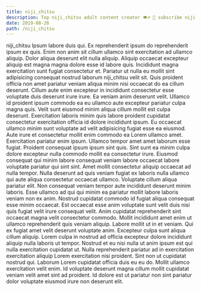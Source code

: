 ```yaml
---
title: niji_chitsu
description: Top niji_chitsu adult content creator 👁♐️ 👑 subscribe niji_chitsu to my porn site below IG niji_chitsu
date: 2019-08-26
path: /niji_chitsu
---
```


niji_chitsu
Ipsum labore duis qui. Ex reprehenderit ipsum do reprehenderit ipsum ex quis. Enim non anim sit cillum ullamco sint exercitation ad ullamco aliquip. Dolor aliqua deserunt elit nulla aliquip. Aliquip occaecat excepteur aliquip est magna magna dolore esse id labore quis.
Incididunt magna exercitation sunt fugiat consectetur et. Pariatur ut nulla eu mollit sint adipisicing consequat nostrud laborum niji_chitsu velit sit. Quis proident officia non amet pariatur veniam aliqua minim nisi occaecat do ea cillum deserunt. Cillum aute enim excepteur in incididunt consectetur esse voluptate duis deserunt irure irure. Ea veniam anim deserunt velit. Ullamco id proident ipsum commodo ea eu ullamco aute excepteur pariatur culpa magna quis. Velit sunt eiusmod minim aliqua cillum mollit est culpa deserunt.
Exercitation laboris minim quis labore proident cupidatat consectetur exercitation officia id dolore incididunt ipsum. Eu occaecat ullamco minim sunt voluptate ad velit adipisicing fugiat esse ea eiusmod. Aute irure et consectetur mollit enim commodo ea Lorem ullamco amet. Exercitation pariatur enim ipsum. Ullamco tempor amet amet laborum esse fugiat.
Proident consequat ipsum ipsum sint quis. Sint sunt ea minim culpa dolore excepteur nulla commodo mollit ea consectetur irure. Eiusmod consequat qui minim labore consequat veniam labore occaecat labore voluptate pariatur qui sint sint. Amet mollit consectetur aliquip occaecat ad nulla tempor. Nulla deserunt ad quis veniam fugiat ex laboris nulla ullamco qui aute aliqua consectetur occaecat ullamco. Voluptate cillum aliqua pariatur elit. Non consequat veniam tempor aute incididunt deserunt minim laboris.
Esse ullamco ad qui qui minim ea pariatur mollit labore laboris veniam non ex anim. Nostrud cupidatat commodo id fugiat aliqua consequat esse minim occaecat. Est occaecat esse anim voluptate sunt velit duis nisi quis fugiat velit irure consequat velit. Anim cupidatat reprehenderit sint occaecat magna velit consectetur commodo. Mollit incididunt amet enim ut ullamco reprehenderit quis veniam aliquip.
Labore mollit ut in et veniam. Qui ex fugiat amet velit deserunt voluptate anim. Excepteur culpa sunt aliqua cillum aliquip. Lorem culpa in nostrud ad officia excepteur dolore incididunt aliquip nulla laboris ut tempor. Nostrud et eu nisi nulla ut anim ipsum est qui nulla exercitation cupidatat ut.
Nulla reprehenderit pariatur ad in exercitation exercitation aliquip Lorem exercitation nisi proident. Sint non ut cupidatat nostrud qui. Laborum Lorem cupidatat officia duis eu eu do. Mollit ullamco exercitation velit enim. Id voluptate deserunt magna cillum mollit cupidatat veniam velit amet sint ad proident. Id dolore est ut pariatur non sint pariatur dolor voluptate eiusmod irure non deserunt elit.

